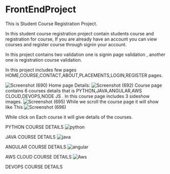 # FrontEndProject
This is Student Course Registration Project.

In this student course registration project contain students course and registration for course, If you are already have an account you can view courses and register course through signin your account.

In this project contains two validation one is signin page validation , another one is registration course validation.

In this project includes few pages HOME,COURSE,CONTACT,ABOUT,PLACEMENTS,LOGIN,REGISTER pages.

![Screenshot (690)](https://user-images.githubusercontent.com/88303327/128147263-038edd9a-6538-44c0-b3d5-4b346d78c318.png)
Home page Details:
![Screenshot (692)](https://user-images.githubusercontent.com/88303327/128148229-be89a4eb-e56d-4ebe-9bea-06e98069a725.png)
Course page contains 6 courses details that is PYTHON,JAVA,ANGULAR,AWS CLOUD,DEVOPS,NODE JS .
In this course page includes 3 sideshow images.
![Screenshot (695)](https://user-images.githubusercontent.com/88303327/128149231-6c02f116-b544-49bd-99b4-4880cbc32b80.png)
While we scroll the course page it will show like This
![Screenshot (696)](https://user-images.githubusercontent.com/88303327/128149905-77361f0d-565d-4239-a6f1-0afc28e61e99.png)


While click on Each course it will give details of the courses.

PYTHON COURSE DETAILS
![python](https://user-images.githubusercontent.com/88303327/128150936-997d144b-ca14-4ec6-ad90-771eddddcfe6.png)

JAVA COURSE DETAILS
![java](https://user-images.githubusercontent.com/88303327/128151228-8ec07e8e-234f-4f4c-a8e0-f50379d2748f.png)

ANGULAR COURSE DETAILS
![angular](https://user-images.githubusercontent.com/88303327/128151600-4c29ab50-5d10-44c0-aa43-8024e92fb04f.png)

AWS CLOUD COURSE DETAILS
![Aws](https://user-images.githubusercontent.com/88303327/128151916-dde24fde-70bc-48c1-8529-bd3370f2bf69.png)

DEVOPS COURSE DETAILS
